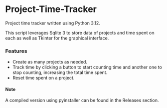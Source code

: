 # Project-Time-Tracker
Project time tracker written using Python 3.12.

This script leverages Sqlite 3 to store data of projects and time spent on each as well as Tkinter for the graphical interface.

### Features

- Create as many projects as needed.
- Track time by clicking a button to start counting time and another one to stop counting, increasing the total time spent.
- Reset time spent on a project.

#### Note
A compiled version using pyinstaller can be found in the Releases section.
